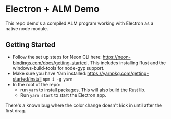 # Electron + ALM Demo

This repo demo's a compiled ALM program working with Electron
as a native node module.

## Getting Started
- Follow the set up steps for Neon CLI here: https://neon-bindings.com/docs/getting-started . This includes installing Rust and the windows-build-tools for node-gyp support.
- Make sure you have Yarn installed: https://yarnpkg.com/getting-started/install `npm i -g yarn`
- In the root of the repo:
  - run `yarn` to install packages. This will also build the Rust lib.
  - Run `yarn start` to start the Electron app.

There's a known bug where the color change doesn't kick in until after the first drag.
